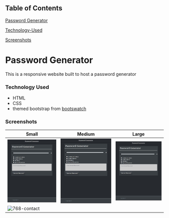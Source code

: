 ## Table of Contents

[Password Generator](#Password-Generator)

[Technology-Used](#Technology-Used)

[Screenshots](#Screenshots)

# Password Generator

This is a responsive website built to host a password generator

### Technology Used

* HTML
* CSS
* themed bootstrap from [bootswatch](https://bootswatch.com/slate/)

### Screenshots
|Small|Medium|Large|
|---|---|---|
| ![640-password](./Assets/images/640-password.jpg) | ![640-password](./Assets/Images/640-password.jpg) | ![640-password](./Assets/Images/640-password.jpg) |
| ![768-contact](./Assets/Images/768-contact.jpg) |